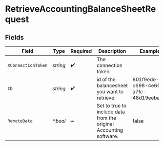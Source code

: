 # RetrieveAccountingBalanceSheetRequest


## Fields

| Field                                                              | Type                                                               | Required                                                           | Description                                                        | Example                                                            |
| ------------------------------------------------------------------ | ------------------------------------------------------------------ | ------------------------------------------------------------------ | ------------------------------------------------------------------ | ------------------------------------------------------------------ |
| `XConnectionToken`                                                 | *string*                                                           | :heavy_check_mark:                                                 | The connection token                                               |                                                                    |
| `ID`                                                               | *string*                                                           | :heavy_check_mark:                                                 | id of the balancesheet you want to retrieve.                       | 801f9ede-c698-4e66-a7fc-48d19eebaa4f                               |
| `RemoteData`                                                       | **bool*                                                            | :heavy_minus_sign:                                                 | Set to true to include data from the original Accounting software. | false                                                              |